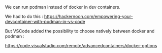 We can run podman instead of docker in dev containers.

We had to do this : 
https://hackernoon.com/empowering-your-devcontainer-with-podman-in-vs-code

But VSCode added the possibility to choose natively between docker and podman : 

https://code.visualstudio.com/remote/advancedcontainers/docker-options